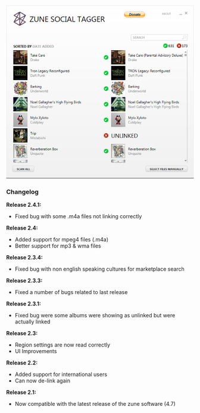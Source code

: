 ![haggis!](https://github.com/leetreveil/Zune-Social-Tagger/raw/master/docs/zunesocialtagger_screenshot.PNG)


### Changelog

__Release 2.4.1:__

* Fixed bug with some .m4a files not linking correctly

__Release 2.4:__

* Added support for mpeg4 files (.m4a)
* Better support for mp3 & wma files

__Release 2.3.4:__

* Fixed bug with non english speaking cultures for marketplace search

__Release 2.3.3:__

* Fixed a number of bugs related to last release

__Release 2.3.1:__

* Fixed bug were some albums were showing as unlinked but were actually linked

__Release 2.3:__

* Region settings are now read correctly
* UI Improvements

__Release 2.2:__

* Added support for international users
* Can now de-link again

__Release 2.1:__

* Now compatible with the latest release of the zune software (4.7)